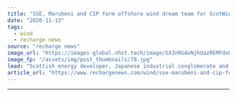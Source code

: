 ```yaml
---
title: "SSE, Marubeni and CIP form offshore wind dream team for ScotWind tender"
date: "2020-11-13"
tags: 
  - wind
  - recharge news
source: "recharge news"
image_url: "https://images-global.nhst.tech/image/SXJnRG4vNjhUazREMFdxUUsxdUV3RHpQbGZlVjhUR2IwdERzZGVGb092TT0=/nhst/binary/ea42d14aaa2405bc63d9c1749abf14fc"
image_fp: "/assets/img/post_thumbnails/78.jpg"
lead: "Scottish energy developer, Japanese industrial conglomerate and Danish investment house plan for bids into high-profile 10GW UK tender"
article_url: "https://www.rechargenews.com/wind/sse-marubeni-and-cip-form-offshore-wind-dream-team-for-scotwind-tender/2-1-912805"
---
```


---
